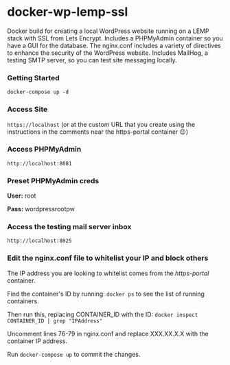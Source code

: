 # docker-wp-lemp-ssl

Docker build for creating a local WordPress website running on a LEMP stack with SSL from Lets Encrypt. Includes a PHPMyAdmin container so you have a GUI for the database. The nginx.conf includes a variety of directives to enhance the security of the WordPress website. Includes MailHog, a testing SMTP server, so you can test site messaging locally.

### Getting Started
``` docker-compose up -d ```

### Access Site
``` https://localhost ```
(or at the custom URL that you create using the instructions in the comments near the https-portal container :wink:)

### Access PHPMyAdmin
``` http://localhost:8081 ```

### Preset PHPMyAdmin creds
<p><b>User:</b> root</p>
<p><b>Pass:</b> wordpressrootpw</p>

### Access the testing mail server inbox
``` http://localhost:8025 ```

### Edit the nginx.conf file to whitelist your IP and block others
The IP address you are looking to whitelist comes from the <i>https-portal</i> container.

Find the container's ID by running: ``` docker ps ``` to see the list of running containers.

Then run this, replacing CONTAINER_ID with the ID: ``` docker inspect CONTAINER_ID | grep "IPAddress" ```

Uncomment lines 76-79 in nginx.conf and replace XXX.XX.X.X with the container IP address.

Run ``` docker-compose up ``` to commit the changes.
